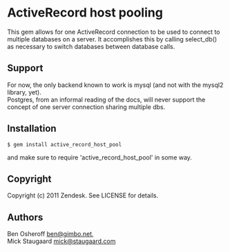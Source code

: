 # ActiveRecord host pooling

This gem allows for one ActiveRecord connection to be used to connect to multiple databases on a server.
It accomplishes this by calling select_db() as necessary to switch databases between database calls.

## Support

For now, the only backend known to work is mysql (and not with the mysql2 library, yet).  
Postgres, from an informal reading of the docs, will never support the concept of one 
server connection sharing multiple dbs.

## Installation

    $ gem install active_record_host_pool

and make sure to require 'active\_record\_host\_pool' in some way.


## Copyright

Copyright (c) 2011 Zendesk. See LICENSE for details.

## Authors
Ben Osheroff <ben@gimbo.net>,  
Mick Staugaard <mick@staugaard.com>
